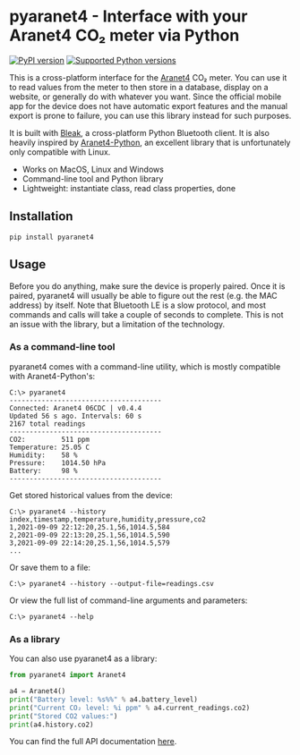 # pyaranet4 - Interface with your Aranet4 CO₂ meter via Python

[![PyPI version](https://img.shields.io/pypi/v/pyaranet4?logo=pypi&logoColor=FFE873)](https://pypi.org/project/pyaranet4/)
[![Supported Python versions](https://img.shields.io/pypi/pyversions/pyaranet4?logo=python&logoColor=FFE873)](https://pypi.org/project/pyaranet4/)

This is a cross-platform interface for the [Aranet4](https://aranet4.com/) CO₂ meter. You can use it to  read values 
from the meter to then store in a database, display on a website, or generally do with whatever you want. Since the 
official mobile app for the device does not have automatic export features and the manual export is prone to failure, 
you can use this library instead for such purposes.

It is built with [Bleak](https://github.com/hbldh/bleak), a cross-platform Python Bluetooth client. It is also 
heavily inspired by [Aranet4-Python](https://github.com/Anrijs/Aranet4-Python), an excellent library that is 
unfortunately only compatible with Linux.

* Works on MacOS, Linux and Windows
* Command-line tool and Python library
* Lightweight: instantiate class, read class properties, done

## Installation
```
pip install pyaranet4
```

## Usage
Before you do anything, make sure the device is properly paired. Once it is paired, pyaranet4 will usually be able to 
figure out the rest (e.g. the MAC address) by itself. Note that Bluetooth LE is a slow protocol, and most commands and 
calls will take a couple of seconds to complete. This is not an issue with the library, but a limitation of the 
technology.

### As a command-line tool
pyaranet4 comes with a command-line utility, which is mostly compatible with Aranet4-Python's:

```
C:\> pyaranet4
--------------------------------------
Connected: Aranet4 06CDC | v0.4.4
Updated 56 s ago. Intervals: 60 s
2167 total readings
--------------------------------------
CO2:         511 ppm
Temperature: 25.05 C
Humidity:    58 %
Pressure:    1014.50 hPa
Battery:     98 %
--------------------------------------
```

Get stored historical values from the device:
```
C:\> pyaranet4 --history
index,timestamp,temperature,humidity,pressure,co2
1,2021-09-09 22:12:20,25.1,56,1014.5,584
2,2021-09-09 22:13:20,25.1,56,1014.5,590
3,2021-09-09 22:14:20,25.1,56,1014.5,579
...
```

Or save them to a file:
```
C:\> pyaranet4 --history --output-file=readings.csv
```

Or view the full list of command-line arguments and parameters:
```
C:\> pyaranet4 --help
```

### As a library
You can also use pyaranet4 as a library:
```python
from pyaranet4 import Aranet4

a4 = Aranet4()
print("Battery level: %s%%" % a4.battery_level)
print("Current CO₂ level: %i ppm" % a4.current_readings.co2)
print("Stored CO2 values:")
print(a4.history.co2)
```

You can find the full API documentation [here](/).